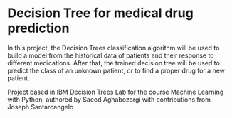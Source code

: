 # Decision Tree for medical drug prediction

In this project, the Decision Trees classification algorithm will be used to build a model from the historical data of patients and their response to different medications. After that, the trained decision tree will be used to predict the class of an unknown patient, or to find a proper drug for a new patient.

Project based in IBM Decision Trees Lab for the course Machine Learning with Python, authored by Saeed Aghabozorgi with contributions from Joseph Santarcangelo
